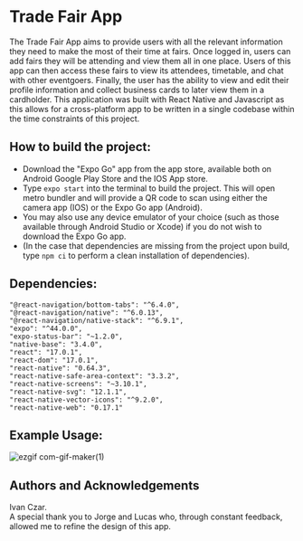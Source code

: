 # Trade Fair App
The Trade Fair App aims to provide users with all the relevant information they need to make the most of their time at fairs. Once logged in, users can add fairs they will be attending and view them all in one place. Users of this app can then access these fairs to view its attendees, timetable, and chat with other eventgoers. Finally, the user has the ability to view and edit their profile information and collect business cards to later view them in a cardholder.
This application was built with React Native and Javascript as this allows for a cross-platform app to be written in a single codebase within the time constraints of this project. 

## How to build the project:

- Download the "Expo Go" app from the app store, available both on Android Google Play Store and the IOS App store.
- Type ```expo start``` into the terminal to build the project. This will open metro bundler and will provide a QR code to scan using either the camera app (IOS) or the Expo Go app (Android).
- You may also use any device emulator of your choice (such as those available through Android Studio or Xcode) if you do not wish to download the Expo Go app.
- (In the case that dependencies are missing from the project upon build, type ```npm ci``` to perform a clean installation of dependencies).

## Dependencies:
    "@react-navigation/bottom-tabs": "^6.4.0",  
    "@react-navigation/native": "^6.0.13",  
    "@react-navigation/native-stack": "^6.9.1",  
    "expo": "^44.0.0",  
    "expo-status-bar": "~1.2.0",  
    "native-base": "3.4.0",  
    "react": "17.0.1",  
    "react-dom": "17.0.1",  
    "react-native": "0.64.3",  
    "react-native-safe-area-context": "3.3.2",  
    "react-native-screens": "~3.10.1",  
    "react-native-svg": "12.1.1",  
    "react-native-vector-icons": "^9.2.0",  
    "react-native-web": "0.17.1"  


## Example Usage:
![ezgif com-gif-maker(1)](https://user-images.githubusercontent.com/65811518/197898433-caa5e19c-3259-4702-a8ae-92a4e345bff4.gif)


## Authors and Acknowledgements
Ivan Czar.  
A special thank you to Jorge and Lucas who, through constant feedback, allowed me to refine the design of this app.




